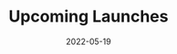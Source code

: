 ---
title: Upcoming Launches
id: upcoming-launches
tech: API, JavaScript
date: 2022-05-19
link: /code/upcoming-launches
linktext: View
---